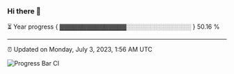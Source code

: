 ### Hi there 👋

⏳ Year progress { ▓▓▓▓▓▓▓▓▓▓▓▓▓▓▓░░░░░░░░░░░░░░░ } 50.16 %

---

⏰ Updated on Monday, July 3, 2023, 1:56 AM UTC

![Progress Bar CI](https://github.com/arthurbuhl/arthurbuhl/workflows/Progress%20Bar%20CI/badge.svg)
